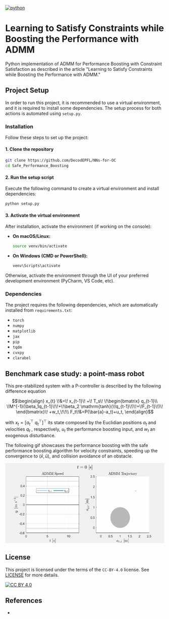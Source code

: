 [![python](https://img.shields.io/badge/python-3.12+-informational.svg)](https://www.python.org/downloads/)

# Learning to Satisfy Constraints while Boosting the Performance with ADMM

Python implementation of ADMM for Performance Boosting
with Constraint Satisfaction as described in the article
"Learning to Satisfy Constraints while Boosting the Performance with ADMM."

## Project Setup

In order to run this project, it is recommended to use a virtual environment,
and it is required to install some dependencies. 
The setup process for both actions is automated using `setup.py`.

### Installation

Follow these steps to set up the project:

#### 1. Clone the repository
```bash
git clone https://github.com/DecodEPFL/NNs-for-OC
cd Safe_Performance_Boosting
```

#### 2. Run the setup script
Execute the following command to create a virtual environment and install dependencies:
```bash
python setup.py
```

#### 3. Activate the virtual environment
After installation, activate the environment (if working on the console):
- **On macOS/Linux:**
  ```bash
  source venv/bin/activate
  ```
- **On Windows (CMD or PowerShell):**
  ```powershell
  venv\Scripts\activate
  ```
Otherwise, activate the environment through the UI 
of your preferred development environment (PyCharm, VS Code, etc).

### Dependencies
The project requires the following dependencies, which are automatically installed from `requirements.txt`:
- `torch`
- `numpy`
- `matplotlib`
- `jax`
- `pip`
- `tqdm`
- `cvxpy`
- `clarabel`

## Benchmark case study: a point-mass robot

This pre-stabilized system with a P-controller is described by the following difference equation

```math
\begin{align}
    x_{t} \!&=\! x_{t-1}\! +\! T_s\! \!\begin{bmatrix}
        q_{t-1}\\
        \!M^{-1}(\beta_1q_{t-1}\!\!+\!\beta_2 \mathrm{tanh}(\!q_{t-1}\!)\!+\!F_{t-1}\!)\!
    \end{bmatrix}\! +w_t,\!\!\\
    F_t\!&=P(\bar{a}-a_t)+u_t,
\end{align}
```
with $x_t=[a_t^\top ~ q_t^\top]^\top$ its state composed by the Euclidian positions $a_t$ and velocities $q_t$ , respectively, $u_t$ the performance boosting input, and $w_t$ an exogenous disturbance. 

The following gif showcases the performance boosting with the safe performance boosting algorithm for velocity constraints, speeding up the convergence to $(\bar{x},\bar{u})$, and collision avoidance of an obstacle.

<p align="center">
     <img src="gifs/safe_PB.gif" alt="Safe Performance Boosting Speed and Trajectory Evolutions">
</p> 

## License
This project is licensed under the terms of the `CC-BY-4.0` license.
See [LICENSE](LICENSE) for more details.


[![CC BY 4.0][cc-by-image]][cc-by] 

[cc-by]: http://creativecommons.org/licenses/by/4.0/
[cc-by-image]: https://i.creativecommons.org/l/by/4.0/88x31.png
[cc-by-shield]: https://img.shields.io/badge/License-CC%20BY%204.0-lightgrey.svg

## References
- 


